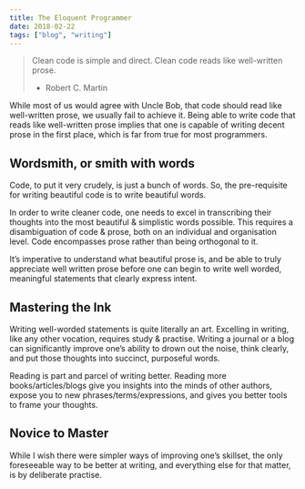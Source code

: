 ```yaml
---
title: The Eloquent Programmer
date: 2018-02-22
tags: ["blog", "writing"]
---
```


>    Clean code is simple and direct. Clean code reads like well-written prose.
>
>    - Robert C. Martin

While most of us would agree with Uncle Bob, that code should read like well-written prose, we usually fail to achieve it. Being able to write code that reads like well-written prose implies that one is capable of writing decent prose in the first place, which is far from true for most programmers.

## Wordsmith, or smith with words

Code, to put it very crudely, is just a bunch of words. So, the pre-requisite for writing beautiful code is to write beautiful words.

In order to write cleaner code, one needs to excel in transcribing their thoughts into the most beautiful & simplistic words possible. This requires a disambiguation of code & prose, both on an individual and organisation level. Code encompasses prose rather than being orthogonal to it.

It’s imperative to understand what beautiful prose is, and be able to truly appreciate well written prose before one can begin to write well worded, meaningful statements that clearly express intent.

## Mastering the Ink

Writing well-worded statements is quite literally an art. Excelling in writing, like any other vocation, requires study & practise. Writing a journal or a blog can significantly improve one’s ability to drown out the noise, think clearly, and put those thoughts into succinct, purposeful words.

Reading is part and parcel of writing better. Reading more books/articles/blogs give you insights into the minds of other authors, expose you to new phrases/terms/expressions, and gives you better tools to frame your thoughts.

## Novice to Master

While I wish there were simpler ways of improving one’s skillset, the only foreseeable way to be better at writing, and everything else for that matter, is by deliberate practise.
